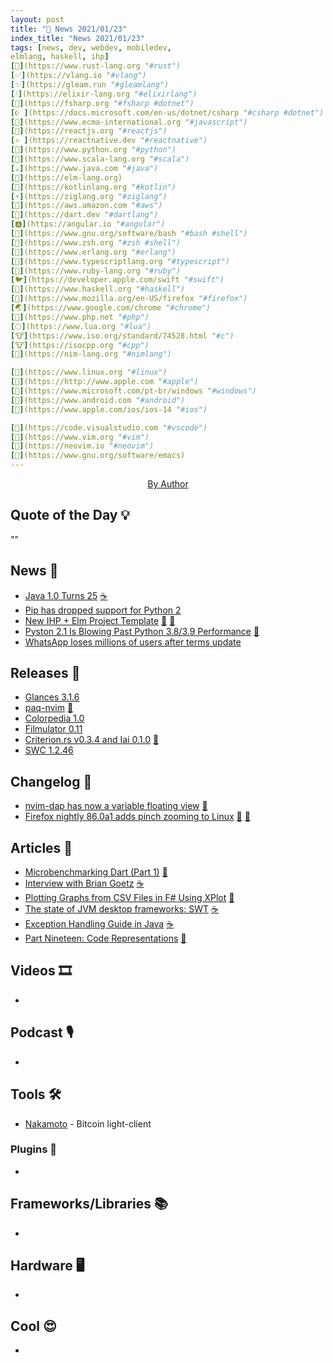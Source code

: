 ```yaml
---
layout: post
title: "📜 News 2021/01/23"
index_title: "News 2021/01/23"
tags: [news, dev, webdev, mobiledev,
elmlang, haskell, ihp]
[🦀](https://www.rust-lang.org "#rust")
[✅](https://vlang.io "#vlang")
[✨](https://gleam.run "#gleamlang")
[💧](https://elixir-lang.org "#elixirlang")
[🔷](https://fsharp.org "#fsharp #dotnet")
[☪️ ](https://docs.microsoft.com/en-us/dotnet/csharp "#csharp #dotnet")
[🔶](https://www.ecma-international.org "#javascript")
[🔶](https://reactjs.org "#reactjs")
[⚛️ ](https://reactnative.dev "#reactnative")
[🐍](https://www.python.org "#python")
[💈](https://www.scala-lang.org "#scala")
[☕️](https://www.java.com "#java")
[🔰](https://elm-lang.org)
[🗼](https://kotlinlang.org "#kotlin")
[⚡️](https://ziglang.org "#ziglang")
[🌳](https://aws.amazon.com "#aws")
[🎯](https://dart.dev "#dartlang")
[🅰️](https://angular.io "#angular")
[🐚](https://www.gnu.org/software/bash "#bash #shell")
[🐚](https://www.zsh.org "#zsh #shell")
[📡](https://www.erlang.org "#erlang")
[🔷](https://www.typescriptlang.org "#typescript")
[🔻](https://www.ruby-lang.org "#ruby")
[🐦](https://developer.apple.com/swift "#swift")
[🎩](https://www.haskell.org "#haskell")
[🦊](https://www.mozilla.org/en-US/firefox "#firefox")
[🌏](https://www.google.com/chrome "#chrome")
[🐘](https://www.php.net "#php")
[🌕](https://www.lua.org "#lua")
[🐮](https://www.iso.org/standard/74528.html "#c")
[🐮](https://isocpp.org "#cpp")
[👑](https://nim-lang.org "#nimlang")

[🐧](https://www.linux.org "#linux")
[🍎](https://http://www.apple.com "#apple")
[🦋](https://www.microsoft.com/pt-br/windows "#windows")
[🤖](https://www.android.com "#android")
[📱](https://www.apple.com/ios/ios-14 "#ios")

[📝](https://code.visualstudio.com "#vscode")
[🍃](https://www.vim.org "#vim")
[🍃](https://neovim.io "#neovim")
[🐃](https://www.gnu.org/software/emacs)
---
```


<a href="https://daily-tech-news.github.io/2021/01/23/news.html">
  <img src=""
     alt=""
     class="image">
</a>

<div style="text-align:center">
   <a href="">By Author</a>
</div>

## Quote of the Day 💡

""

[]()

## News 📰

- [Java 1.0 Turns 25](https://www.infoq.com/news/2021/01/java-turns-25/) [☕️](https://www.java.com "#java")
- [Pip has dropped support for Python 2](https://pip.pypa.io/en/stable/news/#id1)
- [New IHP + Elm Project Template](https://ihp.digitallyinduced.com/ShowPost?postId=af9d7040-ce08-4b32-b539-f6bc7e10926b) [🔰](https://elm-lang.org) [🎩](https://www.haskell.org "#haskell")
- [Pyston 2.1 Is Blowing Past Python 3.8/3.9 Performance](https://www.phoronix.com/scan.php?page=news_item&px=Pyston-2.1-vs-Python-3.8-3.9) [🐍](https://www.python.org "#python")
- [WhatsApp loses millions of users after terms update](https://www.theguardian.com/technology/2021/jan/24/whatsapp-loses-millions-of-users-after-terms-update)

## Releases 🥳

- [Glances 3.1.6](https://github.com/nicolargo/glances/releases/tag/v3.1.6)
- [paq-nvim](https://github.com/savq/paq-nvim/releases/tag/v0.4.1) [🍃](https://neovim.io "#neovim")
- [Colorpedia 1.0](https://github.com/joowani/colorpedia/releases/tag/1.0.0)
- [Filmulator 0.11](https://filmulator.org/v0-11-0/)
- [Criterion.rs v0.3.4 and Iai 0.1.0](https://bheisler.github.io/post/criterion-rs-0-3-4/) [🦀](https://www.rust-lang.org "#rust")
- [SWC 1.2.46](https://swc.rs/blog/2021/01/23/swc-1.2.46)

## Changelog 👀

- [nvim-dap has now a variable floating view](https://github.com/mfussenegger/nvim-dap/issues/6#issuecomment-765905896) [🍃](https://neovim.io "#neovim")
- [Firefox nightly 86.0a1 adds pinch zooming to Linux](https://www.reddit.com/r/firefox/comments/l3sh4b/firefox_nightly_860a1_adds_pinch_zooming_to_linux/) [🐧](https://www.linux.org "#linux") [🦊](https://www.mozilla.org/en-US/firefox "#firefox")

## Articles 📜

- [Microbenchmarking Dart (Part 1)](https://mrale.ph/blog/2021/01/21/microbenchmarking-dart-part-1.html) [🎯](https://dart.dev "#dartlang")
- [Interview with Brian Goetz](https://freecontent.manning.com/interview-with-brian-goetz/) [☕️](https://www.java.com "#java")
- [Plotting Graphs from CSV Files in F# Using XPlot](https://markjames.dev/2021-01-23-plotting-csv-files-fsharp/) [🔷](https://fsharp.org "#fsharp #dotnet")
- [The state of JVM desktop frameworks: SWT](https://blog.frankel.ch/state-jvm-desktop-frameworks/3/) [☕️](https://www.java.com "#java")
- [Exception Handling Guide in Java](http://victorrentea.ro/blog/exception-handling-guide-in-java/) [☕️](https://www.java.com "#java")
- [Part Nineteen: Code Representations](https://arzg.github.io/lang/19/) [🦀](https://www.rust-lang.org "#rust")

## Videos 🎞

- []()

## Podcast 🎙

- []()

## Tools 🛠

- [Nakamoto](https://cloudhead.io/nakamoto/) - Bitcoin light-client

### Plugins 🔌

- []()

## Frameworks/Libraries 📚

- []()

## Hardware 🖥

- []()

## Cool 😍

- []()

